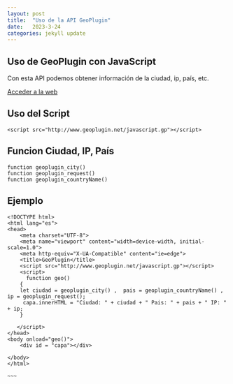 ```yaml
---
layout: post
title:  "Uso de la API GeoPlugin"
date:   2023-3-24
categories: jekyll update
---
```



## Uso de GeoPlugin con JavaScript

Con esta API podemos obtener información de la ciudad, ip, país, etc.

<a href="https://www.geoplugin.com/"> Acceder a la web</a>

## Uso del Script

~~~~
<script src="http://www.geoplugin.net/javascript.gp"></script>
~~~~

## Funcion Ciudad, IP, País
~~~~
function geoplugin_city()
function geoplugin_request()
function geoplugin_countryName()
~~~~

## Ejemplo 

~~~~
<!DOCTYPE html>
<html lang="es">
<head>
    <meta charset="UTF-8">
    <meta name="viewport" content="width=device-width, initial-scale=1.0">
    <meta http-equiv="X-UA-Compatible" content="ie=edge">
    <title>GeoPlugin</title>
    <script src="http://www.geoplugin.net/javascript.gp"></script>
    <script>
      function geo()
	{
   	let ciudad = geoplugin_city() ,  pais = geoplugin_countryName() ,  ip = geoplugin_request();
	 capa.innerHTML = "Ciudad: " + ciudad + " Pais: " + pais + " IP: " + ip;
	}

   </script>
</head>
<body onload="geo()">
    <div id = "capa"></div>

</body>
</html>

~~~
